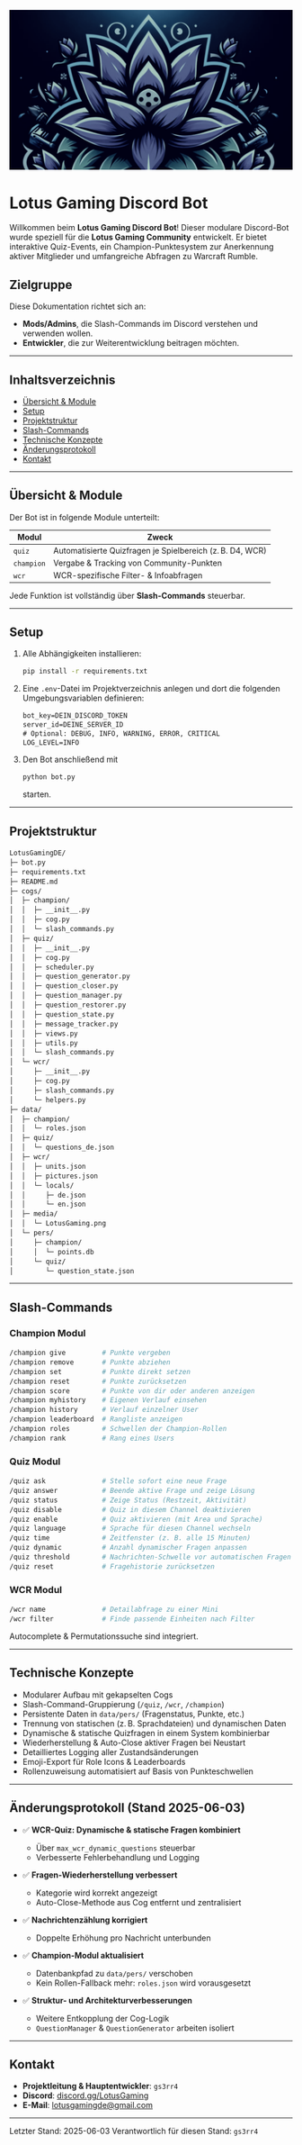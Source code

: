 ![Logo von Lotus Gaming](./data/LotusGamingColorless.png)

# Lotus Gaming Discord Bot

Willkommen beim **Lotus Gaming Discord Bot**!
Dieser modulare Discord-Bot wurde speziell für die **Lotus Gaming Community** entwickelt. Er bietet interaktive Quiz-Events, ein Champion-Punktesystem zur Anerkennung aktiver Mitglieder und umfangreiche Abfragen zu Warcraft Rumble.

## Zielgruppe

Diese Dokumentation richtet sich an:

* **Mods/Admins**, die Slash-Commands im Discord verstehen und verwenden wollen.
* **Entwickler**, die zur Weiterentwicklung beitragen möchten.

---

## Inhaltsverzeichnis

* [Übersicht & Module](#übersicht--module)
* [Setup](#setup)
* [Projektstruktur](#projektstruktur)
* [Slash-Commands](#slash-commands)
* [Technische Konzepte](#technische-konzepte)
* [Änderungsprotokoll](#änderungsprotokoll)
* [Kontakt](#kontakt)

---

## Übersicht & Module

Der Bot ist in folgende Module unterteilt:

| Modul      | Zweck                                                     |
| ---------- | --------------------------------------------------------- |
| `quiz`     | Automatisierte Quizfragen je Spielbereich (z. B. D4, WCR) |
| `champion` | Vergabe & Tracking von Community-Punkten                  |
| `wcr`      | WCR-spezifische Filter- & Infoabfragen                    |

Jede Funktion ist vollständig über **Slash-Commands** steuerbar.

---

## Setup

1. Alle Abhängigkeiten installieren:

   ```bash
   pip install -r requirements.txt
   ```

2. Eine `.env`-Datei im Projektverzeichnis anlegen und dort die folgenden
   Umgebungsvariablen definieren:

   ```env
   bot_key=DEIN_DISCORD_TOKEN
   server_id=DEINE_SERVER_ID
   # Optional: DEBUG, INFO, WARNING, ERROR, CRITICAL
   LOG_LEVEL=INFO
   ```

3. Den Bot anschließend mit

   ```bash
   python bot.py
   ```

   starten.

---

## Projektstruktur

```bash
LotusGamingDE/
├─ bot.py
├─ requirements.txt
├─ README.md
├─ cogs/
│  ├─ champion/
│  │  ├─ __init__.py
│  │  ├─ cog.py
│  │  └─ slash_commands.py
│  ├─ quiz/
│  │  ├─ __init__.py
│  │  ├─ cog.py
│  │  ├─ scheduler.py
│  │  ├─ question_generator.py
│  │  ├─ question_closer.py
│  │  ├─ question_manager.py
│  │  ├─ question_restorer.py
│  │  ├─ question_state.py
│  │  ├─ message_tracker.py
│  │  ├─ views.py
│  │  ├─ utils.py
│  │  └─ slash_commands.py
│  └─ wcr/
│     ├─ __init__.py
│     ├─ cog.py
│     ├─ slash_commands.py
│     └─ helpers.py
├─ data/
│  ├─ champion/
│  │  └─ roles.json
│  ├─ quiz/
│  │  └─ questions_de.json
│  ├─ wcr/
│  │  ├─ units.json
│  │  ├─ pictures.json
│  │  └─ locals/
│  │     ├─ de.json
│  │     └─ en.json
│  ├─ media/
│  │  └─ LotusGaming.png
│  └─ pers/
│     ├─ champion/
│     │  └─ points.db
│     └─ quiz/
│        └─ question_state.json
```

---

## Slash-Commands

### Champion Modul

```bash
/champion give         # Punkte vergeben
/champion remove       # Punkte abziehen
/champion set          # Punkte direkt setzen
/champion reset        # Punkte zurücksetzen
/champion score        # Punkte von dir oder anderen anzeigen
/champion myhistory    # Eigenen Verlauf einsehen
/champion history      # Verlauf einzelner User
/champion leaderboard  # Rangliste anzeigen
/champion roles        # Schwellen der Champion-Rollen
/champion rank         # Rang eines Users
```

### Quiz Modul

```bash
/quiz ask              # Stelle sofort eine neue Frage
/quiz answer           # Beende aktive Frage und zeige Lösung
/quiz status           # Zeige Status (Restzeit, Aktivität)
/quiz disable          # Quiz in diesem Channel deaktivieren
/quiz enable           # Quiz aktivieren (mit Area und Sprache)
/quiz language         # Sprache für diesen Channel wechseln
/quiz time             # Zeitfenster (z. B. alle 15 Minuten)
/quiz dynamic          # Anzahl dynamischer Fragen anpassen
/quiz threshold        # Nachrichten-Schwelle vor automatischen Fragen
/quiz reset            # Fragehistorie zurücksetzen
```

### WCR Modul

```bash
/wcr name              # Detailabfrage zu einer Mini
/wcr filter            # Finde passende Einheiten nach Filter
```

Autocomplete & Permutationssuche sind integriert.

---

## Technische Konzepte

* Modularer Aufbau mit gekapselten Cogs
* Slash-Command-Gruppierung (`/quiz`, `/wcr`, `/champion`)
* Persistente Daten in `data/pers/` (Fragenstatus, Punkte, etc.)
* Trennung von statischen (z. B. Sprachdateien) und dynamischen Daten
* Dynamische & statische Quizfragen in einem System kombinierbar
* Wiederherstellung & Auto-Close aktiver Fragen bei Neustart
* Detailliertes Logging aller Zustandsänderungen
* Emoji-Export für Role Icons & Leaderboards
* Rollenzuweisung automatisiert auf Basis von Punkteschwellen

---

## Änderungsprotokoll (Stand 2025-06-03)

* ✅ **WCR-Quiz: Dynamische & statische Fragen kombiniert**

  * Über `max_wcr_dynamic_questions` steuerbar
  * Verbesserte Fehlerbehandlung und Logging

* ✅ **Fragen-Wiederherstellung verbessert**

  * Kategorie wird korrekt angezeigt
  * Auto-Close-Methode aus Cog entfernt und zentralisiert

* ✅ **Nachrichtenzählung korrigiert**

  * Doppelte Erhöhung pro Nachricht unterbunden

* ✅ **Champion-Modul aktualisiert**

  * Datenbankpfad zu `data/pers/` verschoben
  * Kein Rollen-Fallback mehr: `roles.json` wird vorausgesetzt

* ✅ **Struktur- und Architekturverbesserungen**

  * Weitere Entkopplung der Cog-Logik
  * `QuestionManager` & `QuestionGenerator` arbeiten isoliert

---

## Kontakt

* **Projektleitung & Hauptentwickler**: `gs3rr4`
* **Discord**: [discord.gg/LotusGaming](https://discord.gg/LotusGaming)
* **E-Mail**: [lotusgamingde@gmail.com](mailto:lotusgamingde@gmail.com)

---

Letzter Stand: 2025-06-03
Verantwortlich für diesen Stand: `gs3rr4`
